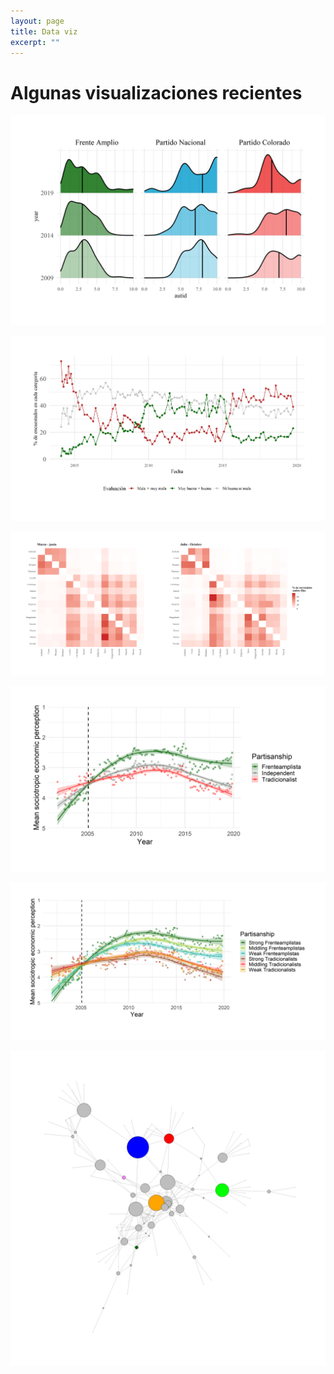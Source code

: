 ```yaml
---
layout: page
title: Data viz
excerpt: ""
---
```


# Algunas visualizaciones recientes 

![](images/ima1.png)

![](images/ima2.png)

![](images/ima4.png)

![](images/ima5.png)

![](images/ima6.png)

![](images/ima7.png)



